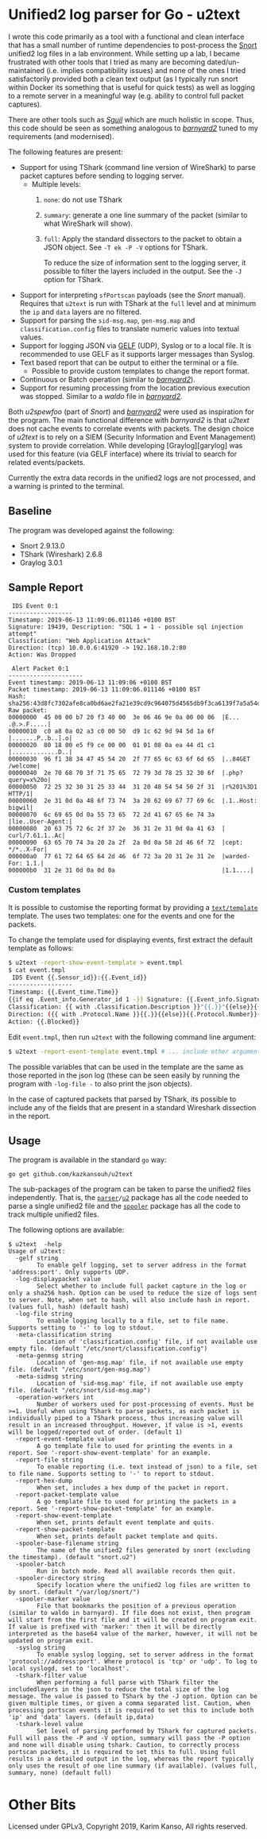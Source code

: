 # Unified2 log parser for Go - u2text

I wrote this code primarily as a tool with a functional and clean
interface that has a small number of runtime dependencies to
post-process the [Snort][snort] unified2 log files in a lab
environment. While setting up a lab, I became frustrated with other
tools that I tried as many are becoming dated/un-maintained
(i.e. implies compatibility issues) and none of the ones I tried
satisfactorily provided both a clean text output (as I typically run
snort within Docker its something that is useful for quick tests) as
well as logging to a remote server in a meaningful way (e.g. ability
to control full packet captures).

There are other tools such as [*Sguil*][sguil] which are much holistic
in scope. Thus, this code should be seen as something analogous to
[*barnyard2*][barnyard2] tuned to my requirements (and modernised).

The following features are present:

* Support for using TShark (command line version of WireShark) to
  parse packet captures before sending to logging server.
    * Multiple levels:
        1. `none`: do not use TShark
        2. `summary`: generate a one line summary of the packet
           (similar to what WireShark will show).
        3. `full`: Apply the standard dissectors to the packet to
           obtain a JSON object. See `-T ek -P -V` options for TShark.

            To reduce the size of information sent to the logging server,
            it possible to filter the layers included in the output. See
            the `-J` option for TShark.
* Support for interpreting `sfPortscan` payloads (see the *Snort*
  manual). Requires that `u2text` is run with TShark at the `full`
  level and at minimum the `ip` and `data` layers are no filtered.
* Support for parsing the `sid-msg.map`, `gen-msg.map` and
  `classification.config` files to translate numeric values into
  textual values.
* Support for logging JSON via [GELF][gelf] (UDP), Syslog or to a
  local file. It is recommended to use GELF as it supports larger
  messages than Syslog.
* Text based report that can be output to either the terminal or a
  file.
    * Possible to provide custom templates to change the report format.
* Continuous or Batch operation (similar to [*barnyard2*][barnyard2]).
* Support for resuming processing from the location previous execution
  was stopped. Similar to a *waldo* file in [*barnyard2*][barnyard2].

Both *u2spewfoo* (part of *Snort*) and [*barnyard2*][barnyard2] were
used as inspiration for the program. The main functional difference
with *barnyard2* is that *u2text* does not cache events to correlate
events with packets. The design choice of *u2text* is to rely on a
SIEM (Security Information and Event Management) system to provide
correlation. While developing [Graylog][garylog] was used for this
feature (via GELF interface) where its trivial to search for related
events/packets.


Currently the extra data records in the unified2 logs are not
processed, and a warning is printed to the terminal.

## Baseline

The program was developed against the following:

* Snort 2.9.13.0
* TShark (Wireshark) 2.6.8
* Graylog 3.0.1

## Sample Report

```
 IDS Event 0:1
------------------
Timestamp: 2019-06-13 11:09:06.011146 +0100 BST
Signature: 19439, Description: "SQL 1 = 1 - possible sql injection attempt"
Classification: "Web Application Attack"
Direction: (tcp) 10.0.0.6:41920 -> 192.168.10.2:80
Action: Was Dropped

 Alert Packet 0:1
---------------------
Event timestamp: 2019-06-13 11:09:06 +0100 BST
Packet timestamp: 2019-06-13 11:09:06.011146 +0100 BST
Hash: sha256:43d8fc7302afe8ca0bd6ae2fa21e39cd9c964075d4565db9f3ca6139f7a5a54d
Raw packet:
00000000  45 00 00 b7 20 f3 40 00  3e 06 46 9e 0a 00 00 06  |E... .@.>.F.....|
00000010  c0 a8 0a 02 a3 c0 00 50  d9 1c 62 9d 94 5d 1a 6f  |.......P..b..].o|
00000020  80 18 00 e5 f9 ce 00 00  01 01 08 0a ea 44 d1 c1  |.............D..|
00000030  96 f1 38 34 47 45 54 20  2f 77 65 6c 63 6f 6d 65  |..84GET /welcome|
00000040  2e 70 68 70 3f 71 75 65  72 79 3d 78 25 32 30 6f  |.php?query=x%20o|
00000050  72 25 32 30 31 25 33 44  31 20 48 54 54 50 2f 31  |r%201%3D1 HTTP/1|
00000060  2e 31 0d 0a 48 6f 73 74  3a 20 62 69 67 77 69 6c  |.1..Host: bigwil|
00000070  6c 69 65 0d 0a 55 73 65  72 2d 41 67 65 6e 74 3a  |lie..User-Agent:|
00000080  20 63 75 72 6c 2f 37 2e  36 31 2e 31 0d 0a 41 63  | curl/7.61.1..Ac|
00000090  63 65 70 74 3a 20 2a 2f  2a 0d 0a 58 2d 46 6f 72  |cept: */*..X-For|
000000a0  77 61 72 64 65 64 2d 46  6f 72 3a 20 31 2e 31 2e  |warded-For: 1.1.|
000000b0  31 2e 31 0d 0a 0d 0a                              |1.1....|
```

### Custom templates

It is possible to customise the reporting format by providing a
[`text/template`][template] template. The uses two templates: one for
the events and one for the packets.

To change the template used for displaying events, first extract the
default template as follows:

```bash
$ u2text -report-show-event-template > event.tmpl
$ cat event.tmpl
 IDS Event {{.Sensor_id}}:{{.Event_id}}
------------------
Timestamp: {{.Event_time.Time}}
{{if eq .Event_info.Generator_id 1 -}} Signature: {{.Event_info.Signature_id}} {{- else -}} Generator: {{.Event_info.Generator_id -}}:{{- .Event_info.Signature_id}} {{- end}}, Description: "{{ with .Event_info.Description }}{{.}}{{else}}---{{end}}"
Classification: {{ with .Classification.Description }}"{{.}}"{{else}}{{.Classification.Id}}{{end}}
Direction: ({{ with .Protocol.Name }}{{.}}{{else}}{{.Protocol.Number}}{{end}}) {{.Ip_source.MarshalText | string}}:{{.Sport_itype}} -> {{.Ip_destination.MarshalText | string}}:{{.Dport_icode}}
Action: {{.Blocked}}
```

Edit `event.tmpl`, then run `u2text` with the following command line
argument:

```bash
$ u2text -report-event-template event.tmpl # ... include other arguments
```

The possible variables that can be used in the template are the same
as those reported in the json log (these can be seen easily by running
the program with `-log-file -` to also print the json objects).

In the case of captured packets that parsed by TShark, its possible to
include any of the fields that are present in a standard Wireshark
dissection in the report.

## Usage

The program is available in the standard `go` way:

```
go get github.com/kazkansouh/u2text
```

The sub-packages of the program can be taken to parse the unified2
files independently. That is, the [`parser`][parser]`/`[`u2`][u2]
package has all the code needed to parse a single unified2 file and
the [`spooler`][spooler] package has all the code to track multiple
unified2 files.

The following options are available:

```
$ u2text  -help
Usage of u2text:
  -gelf string
        To enable gelf logging, set to server address in the format 'address:port'. Only supports UDP.
  -log-displaypacket value
        Select whether to include full packet capture in the log or only a sha256 hash. Option can be used to reduce the size of logs sent to server. Note, when set to hash, will also include hash in report. (values full, hash) (default hash)
  -log-file string
        To enable logging locally to a file, set to file name. Supports setting to '-' to log to stdout.
  -meta-classification string
        Location of 'classification.config' file, if not available use empty file. (default "/etc/snort/classification.config")
  -meta-genmsg string
        Location of 'gen-msg.map' file, if not available use empty file. (default "/etc/snort/gen-msg.map")
  -meta-sidmsg string
        Location of 'sid-msg.map' file, if not available use empty file. (default "/etc/snort/sid-msg.map")
  -operation-workers int
        Number of workers used for post-processing of events. Must be >=1. Useful when using TShark to parse packets, as each packet is individually piped to a TShark process, thus increasing value will result in an increased throughput. However, if value is >1, events will be logged/reported out of order. (default 1)
  -report-event-template value
        A go template file to used for printing the events in a report. See '-report-show-event-template' for an example.
  -report-file string
        To enable reporting (i.e. text instead of json) to a file, set to file name. Supports setting to '-' to report to stdout.
  -report-hex-dump
        When set, includes a hex dump of the packet in report.
  -report-packet-template value
        A go template file to used for printing the packets in a report. See '-report-show-packet-template' for an example.
  -report-show-event-template
        When set, prints default event template and quits.
  -report-show-packet-template
        When set, prints default packet template and quits.
  -spooler-base-filename string
        The name of the unified2 files generated by snort (excluding the timestamp). (default "snort.u2")
  -spooler-batch
        Run in batch mode. Read all available records then quit.
  -spooler-directory string
        Specify location where the unified2 log files are written to by snort. (default "/var/log/snort/")
  -spooler-marker value
        File that bookmarks the position of a previous operation (similar to waldo in barnyard). If file does not exist, then program will start from the first file and it will be created on program exit. If value is prefixed with 'marker:' then it will be directly interpreted as the base64 value of the marker, however, it will not be updated on program exit.
  -syslog string
        To enable syslog logging, set to server address in the format 'protocol://address:port'. Where protocol is 'tcp' or 'udp'. To log to local syslogd, set to 'localhost'.
  -tshark-filter value
        When performing a full parse with TShark filter the includedlayers in the json to reduce the total size of the log message. The value is passed to TShark by the -J option. Option can be given multiple times, or given a comma separated list. Caution, when processing portscan events it is required to set this to include both 'ip' and 'data' layers. (default ip,data)
  -tshark-level value
        Set level of parsing performed by TShark for captured packets. Full will pass the -P and -V option, summary will pass the -P option and none will disable using tshark. Caution, to correctly process portscan packets, it is required to set this to full. Using full results in a detailed output in the log, whereas the report typically only uses the result of one line summary (if available). (values full, summary, none) (default full)
```

# Other Bits

Licensed under GPLv3, Copyright 2019, Karim Kanso, All rights reserved.

[snort]: https://www.snort.org/ "Snort.org: Snort - Network Intrusion Detection & Prevention System"
[gelf]: http://docs.graylog.org/en/3.0/pages/gelf.html "Graylog.org: GELF — Graylog 3.0.0 documentation"
[barnyard2]: https://github.com/firnsy/barnyard2 "GitHub.com: Barnyard2 is a dedicated spooler for Snort's unified2 binary output format."
[sguil]: https://bammv.github.io/sguil/ "Sguil: The Analyst Console for Network Security Monitoring"
[template]: https://golang.org/pkg/text/template/ "Golang.org: template - The Go Programming Language"
[tshark]: https://www.wireshark.org/docs/man-pages/tshark.html "WireShark.org: tshark - The Wireshark Network Analyzer 3.0.2"
[graylog]: https://www.graylog.org/ "Industry Leading Log Management | Graylog"
[parser]: https://godoc.org/github.com/kazkansouh/u2text/parser "parser - GoDoc"
[u2]: https://godoc.org/github.com/kazkansouh/u2text/parser/u2 "u2 - GoDoc"
[spooler]: https://godoc.org/github.com/kazkansouh/u2text/spooler "spooler - GoDoc"

